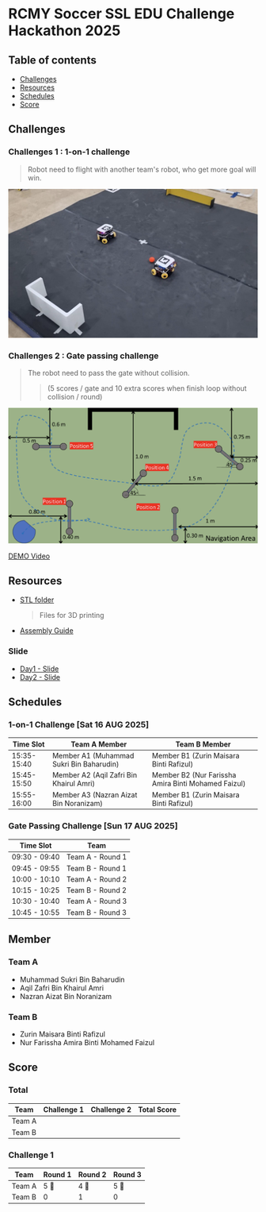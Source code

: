 # RCMY Soccer SSL EDU Challenge Hackathon 2025

## Table of contents
- [Challenges](#challenges)
- [Resources](#resources)
- [Schedules](#schedules)
- [Score](#score)

## Challenges
### Challenges 1 : 1-on-1 challenge 

> Robot need to flight with another team's robot, who get more goal will win.

![c1:1on1](./pictures/c1.png)

### Challenges 2 : Gate passing challenge

> The robot need to pass the gate without collision. 
>> (5 scores / gate and 10 extra scores when finish loop without collision / round)

![c2:gpc](./pictures/c2.png)

[DEMO Video](https://drive.google.com/file/d/1Gv00bJELkF_Lc3sMyPIg2PoESrcOzdB_/view?usp=drive_link)

## Resources

- [STL folder](https://drive.google.com/drive/folders/1-Y4x6I2CYg6UywpXi8ReJrgSJQ3C5y_q?usp=drive_link)
    
    > Files for 3D printing

- [Assembly Guide](https://drive.google.com/file/d/18R8OfuFmEhZX0d3GWcozmI7QvSWfDQi5/view?usp=drive_link)

### Slide
- [Day1 - Slide](https://drive.google.com/file/d/1BWFrK07BFN8VXa02S8ApaI_96yw-tyJA/view?usp=drive_link)
- [Day2 - Slide](https://drive.google.com/file/d/1xAGYtG2EaBW8S_4ZaxSeSavnySFGr-On/view?usp=drive_link)

## Schedules
### 1-on-1 Challenge [Sat 16 AUG 2025]

| Time Slot | Team A Member | Team B Member |
|---|---|---|
| 15:35-15:40 | Member A1 (Muhammad Sukri Bin Baharudin) | Member B1 (Zurin Maisara Binti Rafizul) |
| 15:45-15:50 | Member A2 (Aqil Zafri Bin Khairul Amri) | Member B2 (Nur Farissha Amira Binti Mohamed Faizul) |
| 15:55-16:00 | Member A3 (Nazran Aizat Bin Noranizam) | Member B1 (Zurin Maisara Binti Rafizul) |

### Gate Passing Challenge [Sun 17 AUG 2025]

| Time Slot | Team |
|---|---|
| 09:30 - 09:40 | Team A - Round 1 |
| 09:45 - 09:55 | Team B - Round 1 |
| 10:00 - 10:10 | Team A - Round 2 |
| 10:15 - 10:25 | Team B - Round 2 |
| 10:30 - 10:40 | Team A - Round 3 |
| 10:45 - 10:55 | Team B - Round 3 |

## Member
### Team A

- Muhammad Sukri Bin Baharudin
- Aqil Zafri Bin Khairul Amri
- Nazran Aizat Bin Noranizam

### Team B

- Zurin Maisara Binti Rafizul
- Nur Farissha Amira Binti Mohamed Faizul

## Score

### Total

| Team | Challenge 1 | Challenge 2 | Total Score |
|---|---|---|---|
| Team A | | | |
| Team B | | | |

### Challenge 1

| Team | Round 1 | Round 2 | Round 3 | 
|---|---|---|---|
| Team A | 5 🏅 | 4 🏅   | 5 🏅   |
| Team B | 0    | 1     | 0     |
